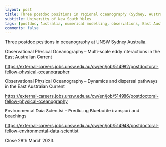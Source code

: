 ```yaml
---
layout: post
title: Three postdoc positions in regional oceanography (Sydney, Australia)
subtitle: University of New South Wales
tags: [postdoc, Australia, numerical modelling, observations, East Australian Current]
comments: false
---
```

Three postdoc positions in oceanography at UNSW Sydney Australia.

Observational Physical Oceanography – Multi-scale eddy interactions in the
East Australian Current

https://external-careers.jobs.unsw.edu.au/cw/en/job/514982/postdoctoral-fellow-physical-oceanographer

Observational Physical Oceanography – Dynamics and dispersal pathways in
the East Australian Current

https://external-careers.jobs.unsw.edu.au/cw/en/job/514986/postdoctoral-fellow-physical-oceanography

Environmental Data Scientist – Predicting Bluebottle transport and beachings

https://external-careers.jobs.unsw.edu.au/cw/en/job/514948/postdoctoral-fellow-environmental-data-scientist

Close 28th March 2023.

